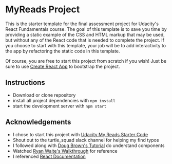 # MyReads Project

This is the starter template for the final assessment project for Udacity's React Fundamentals course. The goal of this template is to save you time by providing a static example of the CSS and HTML markup that may be used, but without any of the React code that is needed to complete the project. If you choose to start with this template, your job will be to add interactivity to the app by refactoring the static code in this template.

Of course, you are free to start this project from scratch if you wish! Just be sure to use [Create React App](https://github.com/facebookincubator/create-react-app) to bootstrap the project.

## Instructions

- Download or clone repository
- install all project dependencies with `npm install`
- start the development server with `npm start`

## Acknowledgements

- I chose to start this project with [Udacity My Reads Starter Code](https://github.com/udacity/reactnd-project-myreads-starter)
- Shout out to the turtle_squad slack channel for helping my find typos
- I followed along with [Doug Brown's Tutorial](https://www.youtube.com/watch?v=OcL7-7cRpkQ) do understand components
- Watched [Ryan Waite's Walkthrough](https://www.youtube.com/watch?v=acJHkd6K5kI&amp=&feature=youtu.be) for reference
- I referenced [React Documentation](https://reactjs.org/docs/getting-started.html)
